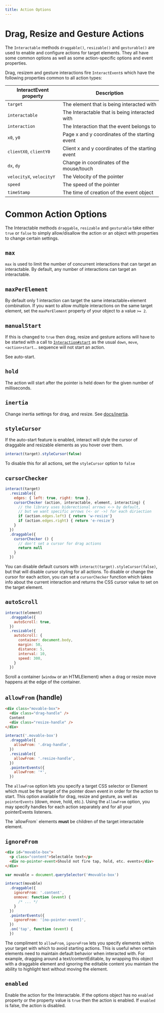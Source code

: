 ```yaml
---
title: Action Options
---
```


Drag, Resize and Gesture Actions
================================

The `Interactable` methods `draggable()`, `resizable()` and `gesturable()` are
used to enable and configure actions for target elements. They all have some
common options as well as some action-specific options and event properties.

Drag, resizem and gesture interactions fire `InteractEvent`s which have the
following properties common to all action types:

| InteractEvent property  | Description                                       |
| ----------------------- | --------------------------------------------------|
| `target`                | The element that is being interacted with         |
| `interactable`          | The Interactable that is being interacted with    |
| `interaction`           | The Interaction that the event belongs to         |
| `x0`, `y0`              | Page x and y coordinates of the starting event    |
| `clientX0`, `clientY0`  | Client x and y coordinates of the starting event  |
| `dx`, `dy`              | Change in coordinates of the mouse/touch          |
| `velocityX`, `velocityY`| The Velocity of the pointer                       |
| `speed`                 | The speed of the pointer                          |
| `timeStamp`             | The time of creation of the event object          |

Common Action Options
=====================

The Interactable methods `draggable`, `resizable` and `gesturable` take either
`true` or `false` to simply allow/disallow the action or an object with
properties to change certain settings.

`max`
-----

`max` is used to limit the number of concurrent interactions that can target an
interactable. By default, any number of interactions can target an
interactable.

`maxPerElement`
---------------

By default only 1 interaction can target the same interactable+element
combination. If you want to allow multiple interactions on the same target
element, set the `maxPerElement` property of your object to a value `>= 2`.

`manualStart`
-------------

If this is changed to `true` then drag, resize and gesture actions will have to
be started with a call to [`Interaction#start`][interaction-start] as the usual
`down`, `move`, `<action>start`... sequence will not start an action.

See <router-link to="/docs/auto-start">auto-start</router-link>.

`hold`
------

The action will start after the pointer is held down for the given number of milliseconds.

`inertia`
---------

Change inertia settings for drag, and resize. See [docs/inertia](<%= url_for '/docs/inertia' %>).

`styleCursor`
-------------

If the <router-link to="/docs/auto-start">auto-start</router-link> feature is
enabled, interact will style the cursor of draggable and resizable elements as
you hover over them.

```js
interact(target).styleCursor(false)
```

To disable this for all actions, set the `styleCursor` option to `false`

`cursorChecker`
---------------

```js
interact(target)
  .resizable({
    edges: { left: true, right: true },
    cursorChecker (action, interactable, element, interacting) {
      // the library uses biderectional arrows <-> by default,
      // but we want specific arrows (<- or ->) for each diriection
      if (action.edges.left) { return 'w-resize'}
      if (action.edges.right) { return 'e-resize'}
    }
  })
  .draggable({
    cursorChecker () {
      // don't set a cursor for drag actions
      return null
    }
  })
```

You can disable default cursors with `interact(target).styleCursor(false)`, but
that will disable cursor styling for all actions. To disable or change the
cursor for each action, you can set a `cursorChecker` function which takes info
about the current interaction and returns the CSS cursor value to set on the
target element.

`autoScroll`
------------

```javascript
interact(element)
  .draggable({
    autoScroll: true,
  })
  .resizable({
    autoScroll: {
      container: document.body,
      margin: 50,
      distance: 5,
      interval: 10,
      speed: 300,
    }
  })
```

Scroll a container (`window` or an HTMLElement) when a drag or resize move
happens at the edge of the container.

`allowFrom` (handle)
--------------------

```html
<div class="movable-box">
  <div class="drag-handle" />
  Content
  <div class="resize-handle" />
</div>
```

```javascript
interact('.movable-box')
  .draggable({
    allowFrom: '.drag-handle',
  })
  .resizable({
    allowFrom: '.resize-handle',
  })
  .pointerEvents({
    allowFrom: '*',
  })
```

The `allowFrom` option lets you specify a target CSS selector or Element which
must be the target of the pointer down event in order for the action to start.
This option available for drag, resize and gesture, as well as `pointerEvents`
(down, move, hold, etc.). Using the `allowFrom` option, you may specify handles
for each action separately and for all your pointerEvents listeners.

<aside class="notice">
The `allowFrom` elements <strong>must</strong> be children of the target
interactable element.
</aside>

`ignoreFrom`
------------

```html
<div id="movable-box">
  <p class="content">Selectable text</p>
  <div no-pointer-event>Should not fire tap, hold, etc. events</div>
</div>
```

```javascript
var movable = document.querySelector('#movable-box')

interact(movable)
  .draggable({
    ignoreFrom: '.content',
    onmove: function (event) {
      /* ... */
    }
  })
  .pointerEvents({
    ignoreFrom: '[no-pointer-event]',
  })
  .on('tap', function (event) {
  })
```

The compliment to `allowFrom`, `ignoreFrom` lets you specify elements within
your target with which to avoid starting actions.  This is useful when certain
elements need to maintain default behavior when interacted with. For example,
dragging around a text/contentEditable, by wrapping this object with a
draggable element and ignoring the editable content you maintain the ability to
highlight text without moving the element.

`enabled`
---------

Enable the action for the Interactable. If the options object has no `enabled`
property or the property value is `true` then the action is enabled. If
`enabled` is false, the action is disabled.

[interaction-start]: /docs/auto-start
